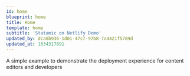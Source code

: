 ```yaml
---
id: home
blueprint: home
title: Home
template: home
subtitle: 'Statamic on Netlify Demo'
updated_by: dca8b936-1d01-47c7-97b8-7a4421f5789d
updated_at: 1634317891
---
```

A simple example to demonstrate the deployment experience for content editors and developers